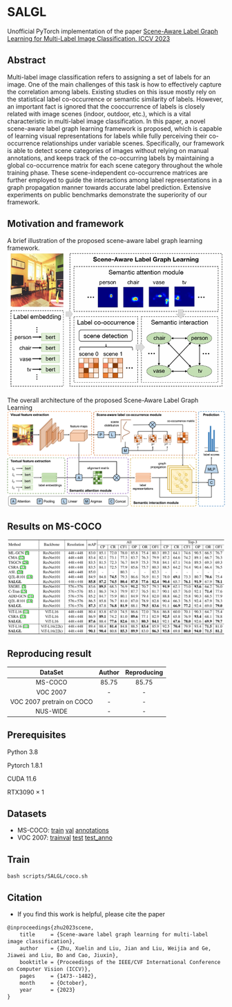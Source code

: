 # SALGL
 Unofficial PyTorch implementation of the paper [Scene-Aware Label Graph Learning for Multi-Label Image Classification. ICCV 2023](https://openaccess.thecvf.com/content/ICCV2023/html/Zhu_Scene-Aware_Label_Graph_Learning_for_Multi-Label_Image_Classification_ICCV_2023_paper.html)



## Abstract
 Multi-label image classification refers to assigning a set of labels for an image. One of the main challenges of this task is how to effectively capture the correlation among labels. Existing studies on this issue mostly rely on the statistical label co-occurrence or semantic similarity of labels. However, an important fact is ignored that the cooccurrence of labels is closely related with image scenes (indoor, outdoor, etc.), which is a vital characteristic in multi-label image classification. In this paper, a novel scene-aware label graph learning framework is proposed, which is capable of learning visual representations for labels while fully perceiving their co-occurrence relationships under variable scenes. Specifically, our framework is able to detect scene categories of images without relying on manual annotations, and keeps track of the co-occurring labels by maintaining a global co-occurrence matrix for each scene category throughout the whole training phase. These scene-independent co-occurrence matrices are further employed to guide the interactions among label representations in a graph propagation manner towards accurate label prediction. Extensive experiments on public benchmarks demonstrate the superiority of our framework.


## Motivation and framework
 A brief illustration of the proposed scene-aware label graph learning framework.
![enter description here](./assets/motivation.png)

The overall architecture of the proposed Scene-Aware Label Graph Learning
![enter description here](./assets/framework.png)

## Results on MS-COCO
![SALGL](./assets/coco2014.png)


## Reproducing result
|DataSet                   | Author | Reproducing |
|:----:                    | :----: | :---------: |
|MS-COCO                   |  85.75 |    85.75    |
|VOC 2007                  |  -     |      -      |
|VOC 2007 pretrain on COCO |  -     |      -      |
|NUS-WIDE                  |  -     |      -      |

## Prerequisites

Python 3.8

Pytorch 1.8.1

CUDA 11.6

RTX3090 × 1

## Datasets

- MS-COCO: [train](http://images.cocodataset.org/zips/train2014.zip)  [val](http://images.cocodataset.org/zips/val2014.zip)  [annotations](http://images.cocodataset.org/annotations/annotations_trainval2014.zip)
- VOC 2007: [trainval](http://host.robots.ox.ac.uk/pascal/VOC/voc2007/VOCtrainval_06-Nov-2007.tar)  [test](http://host.robots.ox.ac.uk/pascal/VOC/voc2007/VOCtest_06-Nov-2007.tar)  [test_anno](http://host.robots.ox.ac.uk/pascal/VOC/voc2007/VOCtestnoimgs_06-Nov-2007.tar)

## Train

```
bash scripts/SALGL/coco.sh
```


## Citation

- If you find this work is helpful, please cite the paper

```
@inproceedings{zhu2023scene,
    title     = {Scene-aware label graph learning for multi-label image classification},
    author    = {Zhu, Xuelin and Liu, Jian and Liu, Weijia and Ge, Jiawei and Liu, Bo and Cao, Jiuxin},
    booktitle = {Proceedings of the IEEE/CVF International Conference on Computer Vision (ICCV)},
    pages     = {1473--1482},
    month     = {October},
    year      = {2023}
}
```
